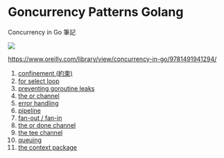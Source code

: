 # Goncurrency Patterns Golang

Concurrency in Go 筆記

![](https://learning.oreilly.com/library/cover/9781491941294/250w/)

https://www.oreilly.com/library/view/concurrency-in-go/9781491941294/

01. [confinement (約束)](https://github.com/kimi0230/ConcurrencyPatternsGolang/tree/master/confinement)
02. [for select loop](https://github.com/kimi0230/ConcurrencyPatternsGolang/tree/master/for-select-loop)
03. [preventing goroutine leaks](https://github.com/kimi0230/ConcurrencyPatternsGolang/tree/master/preventing-goroutine-leaks)
04. [the or channel](https://github.com/kimi0230/ConcurrencyPatternsGolang/tree/master/the-or-channel)
05. [error handling](https://github.com/kimi0230/ConcurrencyPatternsGolang/tree/master/error-handling)
06. [pipeline](https://github.com/kimi0230/ConcurrencyPatternsGolang/tree/master/pipeline)
07. [fan-out / fan-in](https://github.com/kimi0230/ConcurrencyPatternsGolang/tree/master/fan-out-fan-in)
08. [the or done channel](https://github.com/kimi0230/ConcurrencyPatternsGolang/tree/master/the-or-done-channel)
09. [the tee channel](https://github.com/kimi0230/ConcurrencyPatternsGolang/tree/master/the-tee-channel)
10. [queuing](https://github.com/kimi0230/ConcurrencyPatternsGolang/tree/master/queuing)
11. [the context package](https://github.com/kimi0230/ConcurrencyPatternsGolang/tree/master/the-context-package)